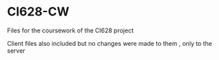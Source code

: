 # CI628-CW
Files for the coursework of the CI628 project


Client files also included but no changes were made to them , only to the server
